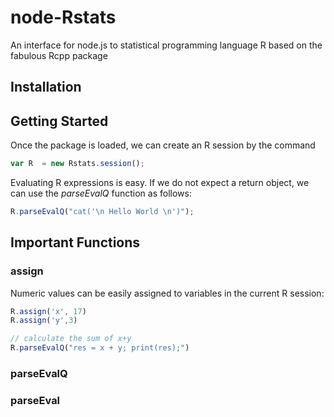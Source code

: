 node-Rstats
===========

An interface for node.js to statistical programming language R based on the fabulous Rcpp package

## Installation

## Getting Started

Once the package is loaded, we can create an R session by the command 

```javascript
var R  = new Rstats.session(); 
```

Evaluating R expressions is easy. If we do not expect a return object, we can use the *parseEvalQ* function as follows:

```javascript
R.parseEvalQ("cat('\n Hello World \n')");
```

## Important Functions

### assign

Numeric values can be easily assigned to variables in the current R session:

```javascript
R.assign('x', 17)
R.assign('y',3)

// calculate the sum of x+y
R.parseEvalQ("res = x + y; print(res);")
```

### parseEvalQ

### parseEval
